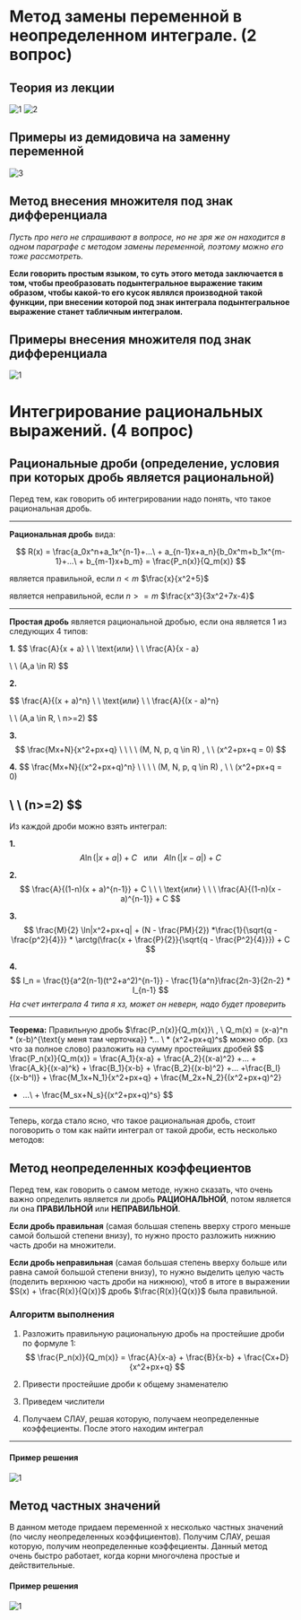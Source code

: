 # Метод замены переменной в неопределенном интеграле. (2 вопрос)
## Теория из лекции
![1](/images/2%20вопрос%20(1).png)
![2](/images/2%20вопрос%20(2).png)
## Примеры из демидовича на заменну переменной
![3](/images/2%20вопрос%20(примеры%20замены%20переменной).jpg)
## Метод внесения множителя под знак дифференциала
<em>Пусть про него не спрашивают в вопросе, но не зря же он находится в одном параграфе с методом замены переменной, поэтому можно его тоже рассмотреть.</em>

**Если говорить простым языком, то суть этого метода заключается в том, чтобы преобразовать подынтегральное выражение таким образом, чтобы какой-то его кусок являлся производной такой функции, при внесении которой под знак интеграла подынтегральное выражение станет табличным интегралом.**

## Примеры внесения множителя под знак дифференциала

![1](/images/2%20вопрос%20(внесение%20под%20знак%20дифф%20пример).jpg)

# Интегрирование рациональных выражений. (4 вопрос)

## Рациональные дроби (определение, условия при которых дробь является рациональной)

Перед тем, как говорить об интегрировании надо понять, что такое рациональная дробь.

---

**Рациональная дробь** вида:

$$
R(x) = \frac{a_0x^n+a_1x^{n-1}+...\ + a_{n-1}x+a_n}{b_0x^m+b_1x^{m-1}+...\ + b_{m-1}x+b_m} = \frac{P_n(x)}{Q_m(x)}
$$

является правильной, если $n < m$ $\frac{x}{x^2+5}$

является неправильной, если $n>=m$ $\frac{x^3}{3x^2+7x-4}$

---

**Простая дробь** является рациональной дробью, если она является 1 из следующих 4 типов:

**1.** 
$$
\frac{A}{x + a} \ \ \text{или} \ \  \frac{A}{x - a} 

\ \ (A,a \in R)
$$

**2.**

$$
\frac{A}{(x + a)^n} \ \ \text{или} \ \  \frac{A}{(x - a)^n} 

\ \ (A,a \in R, \ n>=2)
$$

**3.**
$$
\frac{Mx+N}{x^2+px+q} \ \ \ \ (M, N, p, q \in R) , \ \ (x^2+px+q = 0)
$$

**4.**
$$
\frac{Mx+N}{(x^2+px+q)^n} \ \ \ \ (M, N, p, q \in R) , \ \ (x^2+px+q = 0)

\ \ (n>=2)
$$
---
Из каждой дроби можно взять интеграл:

**1.**
$$
A\ln(|x + a|) + C \ \ \ \text{или} \ \ \ A\ln(|x - a|) + C
$$

**2.**
$$
\frac{A}{(1-n)(x + a)^{n-1}} + C \ \ \ \text{или}
\ \ \ \frac{A}{(1-n)(x - a)^{n-1}} + C
$$

**3.**
$$
\frac{M}{2} \ln|x^2+px+q| + (N - \frac{PM}{2}) *\frac{1}{\sqrt{q - \frac{p^2}{4}}} * \arctg(\frac{x + \frac{P}{2}}{\sqrt{q - \frac{P^2}{4}}}) + C
$$

**4.**
$$
I_n = \frac{t}{a^2(n-1)(t^2+a^2)^{n-1}} - \frac{1}{a^n}\frac{2n-3}{2n-2} * I_{n-1}
$$ 
<i>На счет интеграла 4 типа я хз, может он неверн, надо будет проверить</i>

---

**Теорема:** Правильную дробь $\frac{P_n(x)}{Q_m(x)}\ , \ Q_m(x) = (x-a)^n * (x-b)^{\text{у меня там черточка}} *... \ * (x^2+px+q)^s$
можно обр. (хз что за полное слово) разложить на сумму простейших дробей
$$
\frac{P_n(x)}{Q_m(x)} = \frac{A_1}{x-a} + \frac{A_2}{(x-a)^2} +... + \frac{A_k}{(x-a)^k} + \frac{B_1}{x-b} + \frac{B_2}{(x-b)^2} +... +\frac{B_l}{(x-b^l)} + \frac{M_1x+N_1}{x^2+px+q} + \frac{M_2x+N_2}{(x^2+px+q)^2}
+ ...\  + \frac{M_sx+N_s}{(x^2+px+q)^s}
$$
---
Теперь, когда стало ясно, что такое рациональная дробь, стоит поговорить о том как найти интеграл от такой дроби, есть несколько методов:

## Метод неопределенных коэффециентов

Перед тем, как говорить о самом методе, нужно сказать, что очень важно определить является ли дробь **РАЦИОНАЛЬНОЙ**, потом является ли она **ПРАВИЛЬНОЙ** или **НЕПРАВИЛЬНОЙ**.

**Если дробь правильная** (самая большая степень вверху строго меньше самой большой степени внизу), то нужно просто разложить нижнию часть дроби на множители.

**Если дробь неправильная** (самая большая степень вверху больше или равна самой большой степени внизу), то нужно выделить целую часть (поделить верхнюю часть дроби на нижнюю), чтоб в итоге в выражении $S(x) + \frac{R(x)}{Q(x)}$ дробь $\frac{R(x)}{Q(x)}$ была правильной.
### Алгоритм выполнения

1. Разложить правильную рациональную дробь на простейшие дроби по формуле 1:
$$
\frac{P_n(x)}{Q_m(x)} = \frac{A}{x-a} + \frac{B}{x-b} + \frac{Cx+D}{x^2+px+q}
$$

2. Привести простейшие дроби к общему знаменателю

3. Приведем числители

4. Получаем СЛАУ, решая которую, получаем неопределенные коэффециенты. После этого находим интеграл
---
#### Пример решения

![1](/images/4%20вопрос%20(пример%201).jpg)

## Метод частных значений

В данном методе придаем переменной x несколько частных значений (по числу неопределенных коэффициентов). Получим СЛАУ, решая которую, получим неопределенные коэффециенты. Данный метод очень быстро работает, когда корни многочлена простые и действительные.
#### Пример решения

![1](/images/4%20вопрос%20(пример%202).jpg)